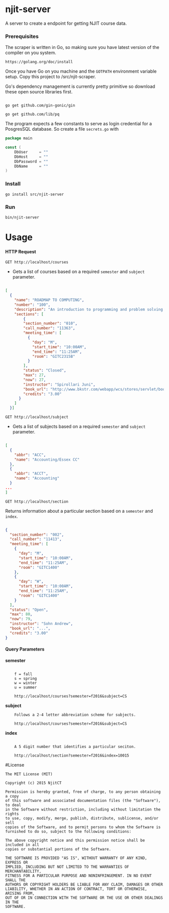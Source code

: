 # njit-server
A server to create a endpoint for getting NJIT course data.

### Prerequisites

The scraper is written in Go, so making sure you have latest version of the compiler on you system. 

`https://golang.org/doc/install`

Once you have Go on you machine and the `GOTPATH` environment variable setup. Copy this project to /src/njit-scraper. 

Go's dependency management is currently pretty primitive so download these open source libraries first. 

```

go get github.com/gin-gonic/gin

go get github.com/lib/pq

```

The program expects a few constants to serve as login credential for a PosgresSQL database. So create a file `secrets.go` with 

```Go
package main

const (
	DbUser     = ""
	DbHost     = ""
	DbPassword = ""
	DbName     = ""
)

``` 
### Install

`go install src/njit-server`

### Run
`bin/njit-server`

# Usage



#### HTTP Request

`GET http://localhost/courses`

* Gets a list of courses based on a required `semester` and `subject` parameter.

```json

[
  {
    "name": "ROADMAP TO COMPUTING",
    "number": "100",
    "description": "An introduction to programming and problem solving skills using Python or other very high level language. Topics include basic strategies for problem solving, constructs that control the flow of execution of a program and the use of high level data types such as lists, strings and dictionaries in problem representation. The course also presents an overview of selected topics in computing, such as networking and databases.",
    "sections": [
        {
        "section_number": "010",
        "call_number": "11363",
        "meeting_time": [
          {
            "day": "M",
            "start_time": "10:00AM",
            "end_time": "11:25AM",
            "room": "GITC2315B"
          }
        ],
        "status": "Closed",
        "max": 27,
        "now": 27,
        "instructor": "Spirollari Juni",
        "book_url": "http://www.bkstr.com/webapp/wcs/stores/servlet/booklookServlet?bookstore_id-1=584\u0026term_id-1=spring%202016\u0026crn-1=11363",
        "credits": "3.00"
      }
    ]
  }]
```

`GET http://localhost/subject`
* Gets a list of subjects based on a required `semester` and `subject` parameter.

```json

[
  {
    "abbr": "ACC",
    "name": "Accounting/Essex CC"
  },
  {
    "abbr": "ACCT",
    "name": "Accounting"
  }
...
]

```

`GET http://localhost/section`

Returns information about a particular section based on a `semester` and `index`.

```json

{
  "section_number": "002",
  "call_number": "11413",
  "meeting_time": [
    {
      "day": "M",
      "start_time": "10:00AM",
      "end_time": "11:25AM",
      "room": "GITC1400"
    },
    {
      "day": "W",
      "start_time": "10:00AM",
      "end_time": "11:25AM",
      "room": "GITC1400"
    }
  ],
  "status": "Open",
  "max": 80,
  "now": 79,
  "instructor": "Sohn Andrew",
  "book_url": "...",
  "credits": "3.00"
}

```

#### Query Parameters 

**semester**

```

	f = fall
	s = spring
	w = winter
	u = summer 
	
	http://localhost/courses?semester=f2016&subject=CS

```
**subject**

```	
	Follows a 2-4 letter abbreviation scheme for subjects.
	
	http://localhost/courses?semester=f2016&subject=CS

```

**index**

```
	
	A 5 digit number that identifies a particular seciton.
	
	http://localhost/section?semester=f2016&index=10015

```

#License 

```
The MIT License (MIT)

Copyright (c) 2015 NjitCT

Permission is hereby granted, free of charge, to any person obtaining a copy
of this software and associated documentation files (the "Software"), to deal
in the Software without restriction, including without limitation the rights
to use, copy, modify, merge, publish, distribute, sublicense, and/or sell
copies of the Software, and to permit persons to whom the Software is
furnished to do so, subject to the following conditions:

The above copyright notice and this permission notice shall be included in all
copies or substantial portions of the Software.

THE SOFTWARE IS PROVIDED "AS IS", WITHOUT WARRANTY OF ANY KIND, EXPRESS OR
IMPLIED, INCLUDING BUT NOT LIMITED TO THE WARRANTIES OF MERCHANTABILITY,
FITNESS FOR A PARTICULAR PURPOSE AND NONINFRINGEMENT. IN NO EVENT SHALL THE
AUTHORS OR COPYRIGHT HOLDERS BE LIABLE FOR ANY CLAIM, DAMAGES OR OTHER
LIABILITY, WHETHER IN AN ACTION OF CONTRACT, TORT OR OTHERWISE, ARISING FROM,
OUT OF OR IN CONNECTION WITH THE SOFTWARE OR THE USE OR OTHER DEALINGS IN THE
SOFTWARE.
```
